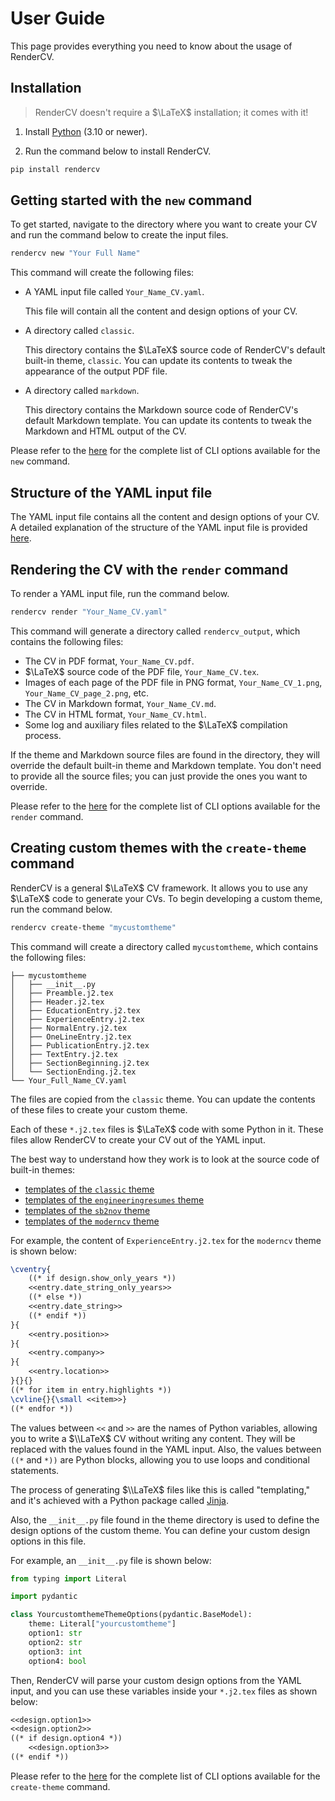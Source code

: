 # User Guide

This page provides everything you need to know about the usage of RenderCV.

## Installation

> RenderCV doesn't require a $\LaTeX$ installation; it comes with it!

1. Install [Python](https://www.python.org/downloads/) (3.10 or newer).

2. Run the command below to install RenderCV.

```bash
pip install rendercv
```

## Getting started with the `new` command

To get started, navigate to the directory where you want to create your CV and run the command below to create the input files.

```bash
rendercv new "Your Full Name"
```
This command will create the following files:

-   A YAML input file called `Your_Name_CV.yaml`.

    This file will contain all the content and design options of your CV.

-   A directory called `classic`.

    This directory contains the $\LaTeX$ source code of RenderCV's default built-in theme, `classic`. You can update its contents to tweak the appearance of the output PDF file.

-   A directory called `markdown`.

    This directory contains the Markdown source code of RenderCV's default Markdown template. You can update its contents to tweak the Markdown and HTML output of the CV.

Please refer to the [here](cli.md#options-of-the-rendercv-new-command) for the complete list of CLI options available for the `new` command.

## Structure of the YAML input file

The YAML input file contains all the content and design options of your CV. A detailed explanation of the structure of the YAML input file is provided [here](structure_of_the_yaml_input_file.md).


## Rendering the CV with the `render` command

To render a YAML input file, run the command below.

```bash
rendercv render "Your_Name_CV.yaml"
```

This command will generate a directory called `rendercv_output`, which contains the following files:

-   The CV in PDF format, `Your_Name_CV.pdf`.
-   $\LaTeX$ source code of the PDF file, `Your_Name_CV.tex`.
-   Images of each page of the PDF file in PNG format, `Your_Name_CV_1.png`, `Your_Name_CV_page_2.png`, etc.
-   The CV in Markdown format, `Your_Name_CV.md`.
-   The CV in HTML format, `Your_Name_CV.html`.
-   Some log and auxiliary files related to the $\LaTeX$ compilation process.

If the theme and Markdown source files are found in the directory, they will override the default built-in theme and Markdown template. You don't need to provide all the source files; you can just provide the ones you want to override.

Please refer to the [here](cli.md#options-of-the-rendercv-render-command) for the complete list of CLI options available for the `render` command.

## Creating custom themes with the `create-theme` command

RenderCV is a general $\LaTeX$ CV framework. It allows you to use any $\LaTeX$ code to generate your CVs. To begin developing a custom theme, run the command below.

```bash
rendercv create-theme "mycustomtheme"
```

This command will create a directory called `mycustomtheme`, which contains the following files:

``` { .sh .no-copy }
├── mycustomtheme
│   ├── __init__.py
│   ├── Preamble.j2.tex
│   ├── Header.j2.tex
│   ├── EducationEntry.j2.tex
│   ├── ExperienceEntry.j2.tex
│   ├── NormalEntry.j2.tex
│   ├── OneLineEntry.j2.tex
│   ├── PublicationEntry.j2.tex
│   ├── TextEntry.j2.tex
│   ├── SectionBeginning.j2.tex
│   └── SectionEnding.j2.tex
└── Your_Full_Name_CV.yaml
```

The files are copied from the `classic` theme. You can update the contents of these files to create your custom theme.

Each of these `*.j2.tex` files is $\LaTeX$ code with some Python in it. These files allow RenderCV to create your CV out of the YAML input.

The best way to understand how they work is to look at the source code of built-in themes:

- [templates of the `classic` theme](../reference/themes/classic.md)
- [templates of the `engineeringresumes` theme](../reference/themes/engineeringresumes.md)
- [templates of the `sb2nov` theme](../reference/themes/sb2nov.md)
- [templates of the `moderncv` theme](../reference/themes/moderncv.md)

For example, the content of `ExperienceEntry.j2.tex` for the `moderncv` theme is shown below:

```latex
\cventry{
    ((* if design.show_only_years *))
    <<entry.date_string_only_years>>
    ((* else *))
    <<entry.date_string>>
    ((* endif *))
}{
    <<entry.position>>
}{
    <<entry.company>>
}{
    <<entry.location>>
}{}{}
((* for item in entry.highlights *))
\cvline{}{\small <<item>>}
((* endfor *))
```

The values between `<<` and `>>` are the names of Python variables, allowing you to write a $\\LaTeX$ CV without writing any content. They will be replaced with the values found in the YAML input. Also, the values between `((*` and `*))` are Python blocks, allowing you to use loops and conditional statements.

The process of generating $\\LaTeX$ files like this is called "templating," and it's achieved with a Python package called [Jinja](https://jinja.palletsprojects.com/en/3.1.x/).

Also, the `__init__.py` file found in the theme directory is used to define the design options of the custom theme. You can define your custom design options in this file.

For example, an `__init__.py` file is shown below:

```python
from typing import Literal

import pydantic

class YourcustomthemeThemeOptions(pydantic.BaseModel):
    theme: Literal["yourcustomtheme"]
    option1: str
    option2: str
    option3: int
    option4: bool
```

Then, RenderCV will parse your custom design options from the YAML input, and you can use these variables inside your `*.j2.tex` files as shown below:

```latex
<<design.option1>>
<<design.option2>>
((* if design.option4 *))
    <<design.option3>>
((* endif *))
```

Please refer to the [here](cli.md#options-of-the-rendercv-create-theme-command) for the complete list of CLI options available for the `create-theme` command.
